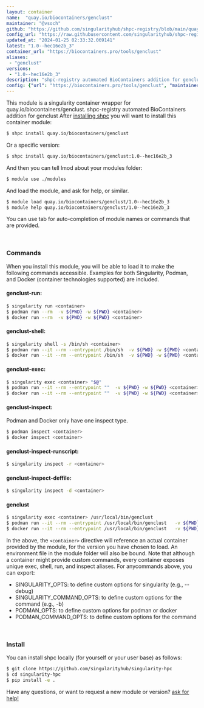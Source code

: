 ```yaml
---
layout: container
name:  "quay.io/biocontainers/genclust"
maintainer: "@vsoch"
github: "https://github.com/singularityhub/shpc-registry/blob/main/quay.io/biocontainers/genclust/container.yaml"
config_url: "https://raw.githubusercontent.com/singularityhub/shpc-registry/main/quay.io/biocontainers/genclust/container.yaml"
updated_at: "2024-01-25 02:33:32.069141"
latest: "1.0--hec16e2b_3"
container_url: "https://biocontainers.pro/tools/genclust"
aliases:
 - "genclust"
versions:
 - "1.0--hec16e2b_3"
description: "shpc-registry automated BioContainers addition for genclust"
config: {"url": "https://biocontainers.pro/tools/genclust", "maintainer": "@vsoch", "description": "shpc-registry automated BioContainers addition for genclust", "latest": {"1.0--hec16e2b_3": "sha256:3f7ada966b6d03c4430cf0ae1a89ad93228b878e9c8e4dbc648e3f800f883ad0"}, "tags": {"1.0--hec16e2b_3": "sha256:3f7ada966b6d03c4430cf0ae1a89ad93228b878e9c8e4dbc648e3f800f883ad0"}, "docker": "quay.io/biocontainers/genclust", "aliases": {"genclust": "/usr/local/bin/genclust"}}
---
```


This module is a singularity container wrapper for quay.io/biocontainers/genclust.
shpc-registry automated BioContainers addition for genclust
After [installing shpc](#install) you will want to install this container module:


```bash
$ shpc install quay.io/biocontainers/genclust
```

Or a specific version:

```bash
$ shpc install quay.io/biocontainers/genclust:1.0--hec16e2b_3
```

And then you can tell lmod about your modules folder:

```bash
$ module use ./modules
```

And load the module, and ask for help, or similar.

```bash
$ module load quay.io/biocontainers/genclust/1.0--hec16e2b_3
$ module help quay.io/biocontainers/genclust/1.0--hec16e2b_3
```

You can use tab for auto-completion of module names or commands that are provided.

<br>

### Commands

When you install this module, you will be able to load it to make the following commands accessible.
Examples for both Singularity, Podman, and Docker (container technologies supported) are included.

#### genclust-run:

```bash
$ singularity run <container>
$ podman run --rm  -v ${PWD} -w ${PWD} <container>
$ docker run --rm  -v ${PWD} -w ${PWD} <container>
```

#### genclust-shell:

```bash
$ singularity shell -s /bin/sh <container>
$ podman run --it --rm --entrypoint /bin/sh  -v ${PWD} -w ${PWD} <container>
$ docker run --it --rm --entrypoint /bin/sh  -v ${PWD} -w ${PWD} <container>
```

#### genclust-exec:

```bash
$ singularity exec <container> "$@"
$ podman run --it --rm --entrypoint ""  -v ${PWD} -w ${PWD} <container> "$@"
$ docker run --it --rm --entrypoint ""  -v ${PWD} -w ${PWD} <container> "$@"
```

#### genclust-inspect:

Podman and Docker only have one inspect type.

```bash
$ podman inspect <container>
$ docker inspect <container>
```

#### genclust-inspect-runscript:

```bash
$ singularity inspect -r <container>
```

#### genclust-inspect-deffile:

```bash
$ singularity inspect -d <container>
```


#### genclust

```bash
$ singularity exec <container> /usr/local/bin/genclust
$ podman run --it --rm --entrypoint /usr/local/bin/genclust   -v ${PWD} -w ${PWD} <container> -c " $@"
$ docker run --it --rm --entrypoint /usr/local/bin/genclust   -v ${PWD} -w ${PWD} <container> -c " $@"
```



In the above, the `<container>` directive will reference an actual container provided
by the module, for the version you have chosen to load. An environment file in the
module folder will also be bound. Note that although a container
might provide custom commands, every container exposes unique exec, shell, run, and
inspect aliases. For anycommands above, you can export:

 - SINGULARITY_OPTS: to define custom options for singularity (e.g., --debug)
 - SINGULARITY_COMMAND_OPTS: to define custom options for the command (e.g., -b)
 - PODMAN_OPTS: to define custom options for podman or docker
 - PODMAN_COMMAND_OPTS: to define custom options for the command

<br>

### Install

You can install shpc locally (for yourself or your user base) as follows:

```bash
$ git clone https://github.com/singularityhub/singularity-hpc
$ cd singularity-hpc
$ pip install -e .
```

Have any questions, or want to request a new module or version? [ask for help!](https://github.com/singularityhub/singularity-hpc/issues)
